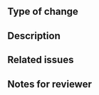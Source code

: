 <!--
Thanks for opening a pull request!
Please read through this and fill out the checks. If they're not relevant, put N/A there.
-->

## Type of change

<!--
Add one or more of the following kinds:
- bug
- feature
- deployment
- documentation
- cleanup
-->

## Description

<!--
What's the change? Why do we need it?
-->

## Related issues

<!--
Which Jira issue are you resolving? Put all references here.
-->

## Notes for reviewer

<!--
What else does a reviewer need to know?
-->
